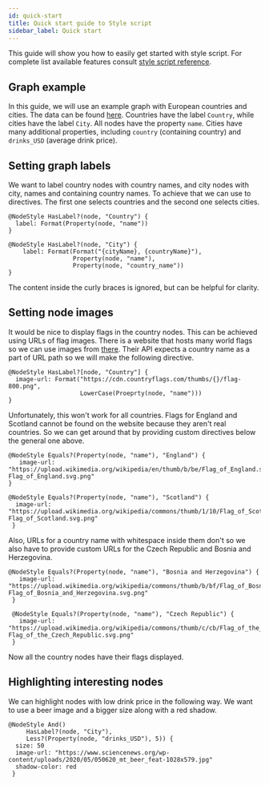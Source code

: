 ```yaml
---
id: quick-start
title: Quick start guide to Style script
sidebar_label: Quick start
---
```


This guide will show you how to easily get started with style script. For 
complete list available features consult 
[style script reference](./reference-guide.md).

## Graph example

In this guide, we will use an example graph with European countries and cities. 
The data can be found [here](https://docs.memgraph.com/memgraph/tutorials-overview/backpacking-through-europe).
Countries have the label `Country`, while cities have the label `City`. All 
nodes have the property `name`. Cities have many additional properties, 
including `country` (containing country) and `drinks_USD` (average drink price).

## Setting graph labels

We want to label country nodes with country names, and city nodes with city,
names and containing country names. To achieve that we can use to directives.
The first one selects countries and the second one selects cities.

```
@NodeStyle HasLabel?(node, "Country") {
  label: Format(Property(node, "name"))
}

@NodeStyle HasLabel?(node, "City") {
    label: Format(Format("{cityName}, {countryName}"),
                  Property(node, "name"),
                  Property(node, "country_name"))
}
```

The content inside the curly braces is ignored, but can be helpful for clarity.

## Setting node images

It would be nice to display flags in the country nodes. This can be achieved 
using URLs of flag images. There is a website that hosts many world flags so we
can use images from [there](https://cdn.countryflags.com). Their API expects a 
country name as a part of URL path so we will make the following directive.

```
@NodeStyle HasLabel?[node, "Country"] {
  image-url: Format("https://cdn.countryflags.com/thumbs/{}/flag-800.png",
                    LowerCase(Proeprty(node, "name")))
}
```

Unfortunately, this won't work for all countries. Flags for England and Scotland 
cannot be found on the website because they aren't real countries. So we can 
get around that by providing custom directives below the general one above.

```
@NodeStyle Equals?(Property(node, "name"), "England") {
   image-url: "https://upload.wikimedia.org/wikipedia/en/thumb/b/be/Flag_of_England.svg/2560px-Flag_of_England.svg.png"
}

@NodeStyle Equals?(Property(node, "name"), "Scotland") {
  image-url: "https://upload.wikimedia.org/wikipedia/commons/thumb/1/10/Flag_of_Scotland.svg/1200px-Flag_of_Scotland.svg.png"
 }
```

Also, URLs for a country name with whitespace inside them don't so we also have 
to provide custom URLs for the Czech Republic and Bosnia and Herzegovina.

```
@NodeStyle Equals?(Property(node, "name"), "Bosnia and Herzegovina") {
   image-url: "https://upload.wikimedia.org/wikipedia/commons/thumb/b/bf/Flag_of_Bosnia_and_Herzegovina.svg/1200px-Flag_of_Bosnia_and_Herzegovina.svg.png"
 }

 @NodeStyle Equals?(Property(node, "name"), "Czech Republic") {
   image-url: "https://upload.wikimedia.org/wikipedia/commons/thumb/c/cb/Flag_of_the_Czech_Republic.svg/2560px-Flag_of_the_Czech_Republic.svg.png"
 }
```

Now all the country nodes have their flags displayed.

## Highlighting interesting nodes

We can highlight nodes with low drink price in the following way. We want to 
use a beer image and a bigger size along with a red shadow.

```
@NodeStyle And()
     HasLabel?(node, "City"),
     Less?(Property(node, "drinks_USD"), 5)) {
  size: 50
  image-url: "https://www.sciencenews.org/wp-content/uploads/2020/05/050620_mt_beer_feat-1028x579.jpg"
  shadow-color: red
 }
```
